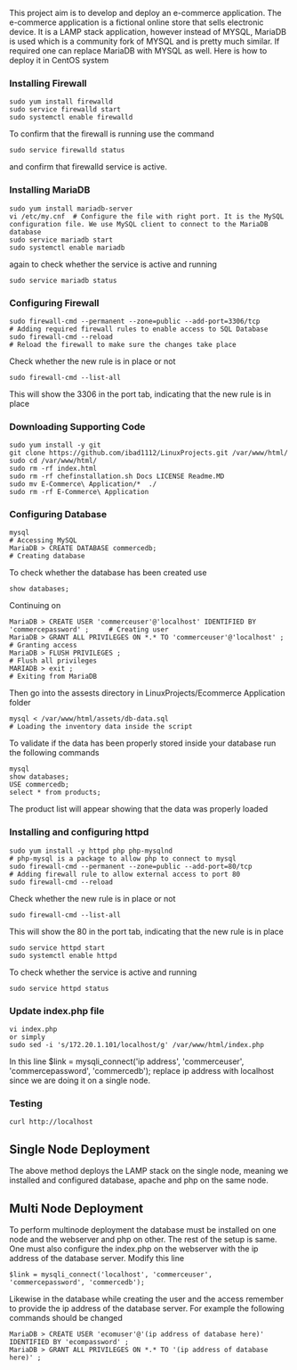 This project aim is to develop and deploy an e-commerce application. The e-commerce application is a fictional online store that sells electronic device. It is a LAMP stack application, however instead of MYSQL, MariaDB is used which is a community fork of MYSQL and is pretty much similar. If required one can replace MariaDB with MYSQL as well. Here is how to deploy it in CentOS system

### Installing Firewall

```
sudo yum install firewalld
sudo service firewalld start
sudo systemctl enable firewalld
```

To confirm that the firewall is running use the command
```
sudo service firewalld status
```
and confirm that firewalld service is active.

### Installing MariaDB

```
sudo yum install mariadb-server
vi /etc/my.cnf  # Configure the file with right port. It is the MySQL configuration file. We use MySQL client to connect to the MariaDB database
sudo service mariadb start
sudo systemctl enable mariadb
```
again to check whether the service is active and running
```
sudo service mariadb status
```

### Configuring Firewall

```
sudo firewall-cmd --permanent --zone=public --add-port=3306/tcp                 # Adding required firewall rules to enable access to SQL Database
sudo firewall-cmd --reload                                                      # Reload the firewall to make sure the changes take place
```
Check whether the new rule is in place or not
```
sudo firewall-cmd --list-all
```
This will show the 3306 in the port tab, indicating that the new rule is in place

### Downloading Supporting Code

```
sudo yum install -y git
git clone https://github.com/ibad1112/LinuxProjects.git /var/www/html/
sudo cd /var/www/html/
sudo rm -rf index.html
sudo rm -rf chefinstallation.sh Docs LICENSE Readme.MD
sudo mv E-Commerce\ Application/*  ./
sudo rm -rf E-Commerce\ Application
```

### Configuring Database

```
mysql                                                                               # Accessing MySQL
MariaDB > CREATE DATABASE commercedb;                                               # Creating database
```

To check whether the database has been created use
```
show databases;
```

Continuing on

```
MariaDB > CREATE USER 'commerceuser'@'localhost' IDENTIFIED BY 'commercepassword' ;     # Creating user
MariaDB > GRANT ALL PRIVILEGES ON *.* TO 'commerceuser'@'localhost' ;                   # Granting access
MariaDB > FLUSH PRIVILEGES ;                                                            # Flush all privileges
MARIADB > exit ;                                                                        # Exiting from MariaDB
```

Then go into the assests directory in LinuxProjects/Ecommerce Application folder

```
mysql < /var/www/html/assets/db-data.sql                                                                     # Loading the inventory data inside the script
```

To validate if the data has been properly stored inside your database run the following commands

```
mysql
show databases;
USE commercedb;
select * from products;
```

The product list will appear showing that the data was properly loaded

### Installing and configuring httpd

```
sudo yum install -y httpd php php-mysqlnd                                         # php-mysql is a package to allow php to connect to mysql
sudo firewall-cmd --permanent --zone=public --add-port=80/tcp                   # Adding firewall rule to allow external access to port 80
sudo firewall-cmd --reload   
```

Check whether the new rule is in place or not
```
sudo firewall-cmd --list-all
```
This will show the 80 in the port tab, indicating that the new rule is in place

```
sudo service httpd start
sudo systemctl enable httpd
```

To check whether the service is active and running

```
sudo service httpd status
```
### Update index.php file

```
vi index.php
or simply
sudo sed -i 's/172.20.1.101/localhost/g' /var/www/html/index.php

```

In this line $link = mysqli_connect('ip address', 'commerceuser', 'commercepassword', 'commercedb');
replace ip address with localhost since we are doing it on a single node.

### Testing 

```
curl http://localhost
```  
  
## Single Node Deployment
  
The above method deploys the LAMP stack on the single node, meaning we installed and configured database, apache and php on the same node.

## Multi Node Deployment
  
To perform multinode deployment the database must be installed on one node and the webserver and php on other. The rest of the setup is same. One must also configure the index.php on the webserver with the ip address of the database server. Modify this line

```
$link = mysqli_connect('localhost', 'commerceuser', 'commercepassword', 'commercedb');
```

Likewise in the database while creating the user and the access remember to provide the ip address of the database server. For example the following commands should be changed

```
MariaDB > CREATE USER 'ecomuser'@'(ip address of database here)' IDENTIFIED BY 'ecompassword' ;    
MariaDB > GRANT ALL PRIVILEGES ON *.* TO '(ip address of database here)' ;               
```
